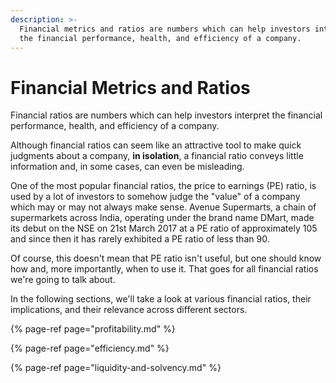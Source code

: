 ```yaml
---
description: >-
  Financial metrics and ratios are numbers which can help investors interpret
  the financial performance, health, and efficiency of a company.
---
```


# Financial Metrics and Ratios

Financial ratios are numbers which can help investors interpret the financial performance, health, and efficiency of a company.

Although financial ratios can seem like an attractive tool to make quick judgments about a company, **in isolation**, a financial ratio conveys little information and, in some cases, can even be misleading.

One of the most popular financial ratios, the price to earnings \(PE\) ratio, is used by a lot of investors to somehow judge the "value" of a company which may or may not always make sense. Avenue Supermarts, a chain of supermarkets across India, operating under the brand name DMart, made its debut on the NSE on 21st March 2017 at a PE ratio of approximately 105 and since then it has rarely exhibited a PE ratio of less than 90.

Of course, this doesn't mean that PE ratio isn't useful, but one should know how and, more importantly, when to use it. That goes for all financial ratios we're going to talk about.

In the following sections, we'll take a look at various financial ratios, their implications, and their relevance across different sectors.

{% page-ref page="profitability.md" %}

{% page-ref page="efficiency.md" %}

{% page-ref page="liquidity-and-solvency.md" %}

